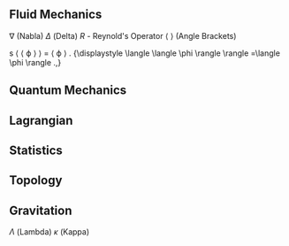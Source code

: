 ## Fluid Mechanics

$\nabla$ (Nabla)
$\Delta$ (Delta)
$R$ - Reynold's Operator
$\langle \: \rangle$ (Angle Brackets)

s ⟨ ⟨ ϕ ⟩ ⟩ = ⟨ ϕ ⟩ . {\displaystyle \langle \langle \phi \rangle \rangle =\langle \phi \rangle .\,}
## Quantum Mechanics

## Lagrangian

## Statistics

## Topology
## Gravitation
$\Lambda$ (Lambda)
$\kappa$ (Kappa)